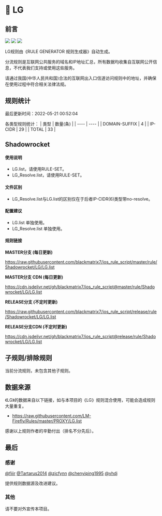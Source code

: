 # 🧸 LG

## 前言

![](https://shields.io/badge/-移除重复规则-ff69b4) ![](https://shields.io/badge/-DOMAIN与DOMAIN--SUFFIX合并-green) ![](https://shields.io/badge/-IP--CIDR(6)合并-blueviolet) 

LG规则由《RULE GENERATOR 规则生成器》自动生成。

分流规则是互联网公共服务的域名和IP地址汇总，所有数据均收集自互联网公开信息，不代表我们支持或使用这些服务。

请通过我国(中华人民共和国)合法的互联网出入口信道访问规则中的地址，并确保在使用过程中符合相关法律法规。

## 规则统计

最后更新时间：2022-05-21 00:52:04

各类型规则统计：
| 类型 | 数量(条)  | 
| ---- | ----  |
| DOMAIN-SUFFIX | 4  | 
| IP-CIDR | 29  | 
| TOTAL | 33  | 


## Shadowrocket 

#### 使用说明
- LG.list，请使用RULE-SET。
- LG_Resolve.list，请使用RULE-SET。

#### 文件区别
- LG_Resolve.list与LG.list的区别仅在于后者IP-CIDR(6)类型带no-resolve。

#### 配置建议
- LG.list 单独使用。
- LG_Resolve.list 单独使用。

#### 规则链接
**MASTER分支 (每日更新)**

https://raw.githubusercontent.com/blackmatrix7/ios_rule_script/master/rule/Shadowrocket/LG/LG.list

**MASTER分支 CDN (每日更新)**

https://cdn.jsdelivr.net/gh/blackmatrix7/ios_rule_script@master/rule/Shadowrocket/LG/LG.list

**RELEASE分支 (不定时更新)**

https://raw.githubusercontent.com/blackmatrix7/ios_rule_script/release/rule/Shadowrocket/LG/LG.list

**RELEASE分支CDN (不定时更新)**

https://cdn.jsdelivr.net/gh/blackmatrix7/ios_rule_script@release/rule/Shadowrocket/LG/LG.list

## 子规则/排除规则


当前分流规则，未包含其他子规则。

## 数据来源

《LG》的数据来自以下链接，如与本项目的《LG》规则混合使用，可能会造成规则大量重复。

- https://raw.githubusercontent.com/LM-Firefly/Rules/master/PROXY/LG.list


感谢以上规则作者的辛勤付出（排名不分先后）。

## 最后

### 感谢

[@fiiir](https://github.com/fiiir) [@Tartarus2014](https://github.com/Tartarus2014) [@zjcfynn](https://github.com/zjcfynn) [@chenyiping1995](https://github.com/chenyiping1995) [@vhdj](https://github.com/vhdj)

提供规则数据源及改进建议。

### 其他

请不要对外宣传本项目。